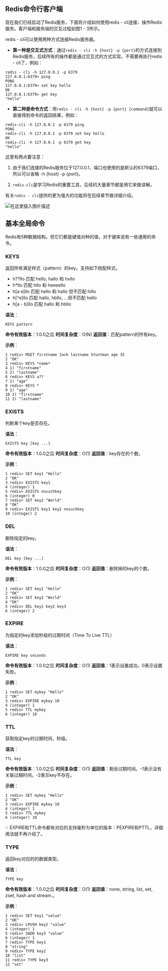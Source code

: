 ﻿## Redis命令行客户端
现在我们已经启动了Redis服务，下面将介绍如何使用redis - cli连接、操作Redis服务。客户端和服务端的交互过程如图1 - 3所示。

redis - cli可以使用两种方式连接Redis服务器。
- **第一种是交互式方式**：通过`redis - cli -h {host} -p {port}`的方式连接到Redis服务，后续所有的操作都是通过交互式的方式实现，不需要再执行redis - cli了，例如：
```
redis - cli -h 127.0.0.1 -p 6379
127.0.0.1:6379> ping
PONG
127.0.0.1:6379> set key hello
OK
127.0.0.1:6379> get key
"hello"
```
 - **第二种是命令方式**：用`redis - cli -h {host} -p {port} {command}`就可以直接得到命令的返回结果，例如：
```
redis-cli -h 127.0.0.1 -p 6379 ping
PONG
redis-cli -h 127.0.0.1 -p 6379 set key hello
OK
redis-cli -h 127.0.0.1 -p 6379 get key
"hello"
```

这里有两点要注意：
1. 由于我们连接的Redis服务位于127.0.0.1，端口也使用的是默认的6379端口，所以可以省略 -h {host} -p {port}。

2. `redis-cli`是学习Redis的重要工具，后续的大量章节都是用它来做讲解。

有关`redis - cli`提供的更为强大的功能将在后续章节做详细介绍。

![在这里插入图片描述](https://i-blog.csdnimg.cn/direct/3212b01ecbe846c08ecbb1bb969b9cda.png)

## 基本全局命令
Redis有5种数据结构，但它们都是键值对种的值，对于键来说有一些通用的命令。

### KEYS
返回所有满足样式（pattern）的key。支持如下统配样式。
- h??llo 匹配 hello, hallo 和 hxllo
- h*llo 匹配 hllo 和 heeeello
- h[a e]llo 匹配 hello 和 hallo 但不匹配 hillo
- h[^e]llo 匹配 hallo, hbllo, ...但不匹配 hello
- h[a - b]llo 匹配 hallo 和 hbllo

**语法**：
```
KEYS pattern
```
**命令有效版本**：1.0.0之后
**时间复杂度**：O(N)
**返回值**：匹配pattern的所有key。

**示例**：
```
1 redis> MSET firstname Jack lastname Stuntman age 35
2 "OK"
3 redis> KEYS *name*
4 1) "firstname"
5 2) "lastname"
6 redis> KEYS a??
7 1) "age"
8 redis> KEYS *
9 1) "age"
10 2) "firstname"
11 3) "lastname"
```

### EXISTS
判断某个key是否存在。

**语法**：
```
EXISTS key [key ...]
```
**命令有效版本**：1.0.0之后
**时间复杂度**：O(1)
**返回值**：key存在的个数。

**示例**：
```
1 redis> SET key1 "Hello"
2 "OK"
3 redis> EXISTS key1
4 (integer) 1
5 redis> EXISTS nosuchkey
6 (integer) 0
7 redis> SET key2 "World"
8 "OK"
9 redis> EXISTS key1 key2 nosuchkey
10 (integer) 2
```

### DEL
删除指定的key。

**语法**：
```
DEL key [key ...]
```
**命令有效版本**：1.0.0之后
**时间复杂度**：O(1)
**返回值**：删除掉的key的个数。

**示例**：
```
1 redis> SET key1 "Hello"
2 "OK"
3 redis> SET key2 "World"
4 "OK"
5 redis> DEL key1 key2 key3
6 (integer) 2
```

### EXPIRE
为指定的key添加秒级的过期时间（Time To Live TTL）

**语法**：
```
EXPIRE key seconds
```
**命令有效版本**：1.0.0之后
**时间复杂度**：O(1)
**返回值**：1表示设置成功。0表示设置失败。

**示例**：
```
1 redis> SET mykey "Hello"
2 "OK"
3 redis> EXPIRE mykey 10
4 (integer) 1
5 redis> TTL mykey
6 (integer) 10
```

### TTL
获取指定key的过期时间，秒级。

**语法**：
```
TTL key
```
**命令有效版本**：1.0.0之后
**时间复杂度**：O(1)
**返回值**：剩余过期时间。-1表示没有关联过期时间，-2表示key不存在。

**示例**：
```
1 redis> SET mykey "Hello"
2 "OK"
3 redis> EXPIRE mykey 10
4 (integer) 1
5 redis> TTL mykey
6 (integer) 10
```

💡 EXPIRE和TTL命令都有对应的支持毫秒为单位的版本：PEXPIRE和PTTL，详细用法就不再介绍了。
### TYPE
返回key对应的的数据类型。

**语法**：
```
TYPE key
```
**命令有效版本**：1.0.0之后
**时间复杂度**：O(1)
**返回值**：none, string, list, set, zset, hash and stream.。

**示例**：
```
1 redis> SET key1 "value"
2 "OK"
3 redis> LPUSH key2 "value"
4 (integer) 1
5 redis> SADD key3 "value"
6 (integer) 1
7 redis> TYPE key1
8 "string"
9 redis> TYPE key2
10 "list"
11 redis> TYPE key3
12 "set"
```






